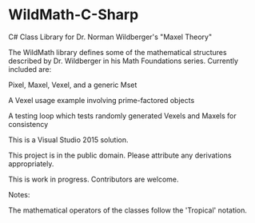 # WildMath-C-Sharp
C# Class Library for Dr. Norman Wildberger's "Maxel Theory"

The WildMath library defines some of the mathematical structures described by Dr. Wildberger in his Math Foundations series.
Currently included are:

 Pixel, Maxel, Vexel, and a generic Mset

 A Vexel usage example involving prime-factored objects

 A testing loop which tests randomly generated Vexels and Maxels for consistency

This is a Visual Studio 2015 solution.

This project is in the public domain. Please attribute any derivations appropriately.

This is work in progress. Contributors are welcome.

Notes:

The mathematical operators of the classes follow the 'Tropical' notation.
